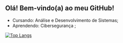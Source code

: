 ## Olá! Bem-vindo(a) ao meu GitHub!


-  Cursando: Análise e Desenvolvimento de Sistemas;
-  Aprendendo: Cibersegurança ;

[![Top Langs](https://github-readme-stats.vercel.app/api/top-langs/?username=Leandrosganioni&bg_color=000000&title_color=ffffff&text_color=ffffff)](https://github.com/anuraghazra/github-readme-stats)

